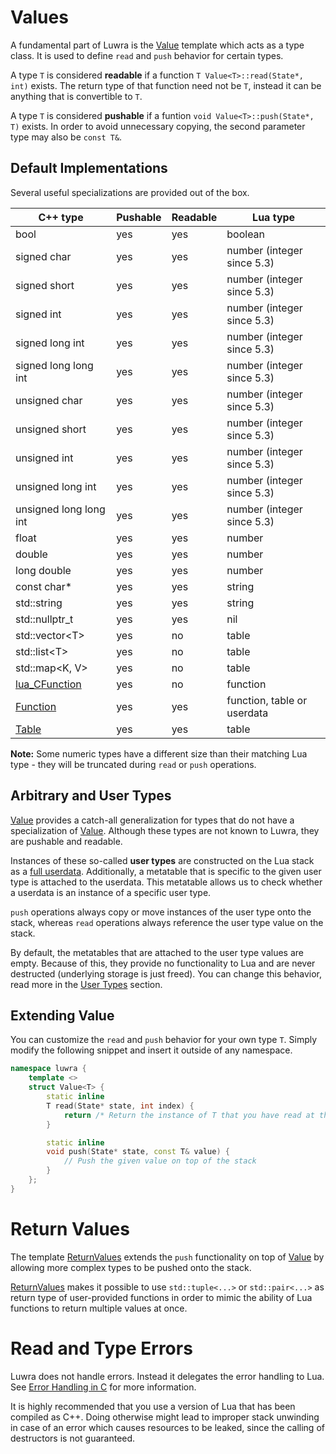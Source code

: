 # Values
A fundamental part of Luwra is the [Value][luwra-value] template which acts as a type class. It is
used to define `read` and `push` behavior for certain types.

A type `T` is considered **readable** if a function `T Value<T>::read(State*, int)` exists. The
return type of that function need not be `T`, instead it can be anything that is convertible to `T`.

A type `T` is considered **pushable** if a funtion `void Value<T>::push(State*, T)` exists. In order
to avoid unnecessary copying, the second parameter type may also be `const T&`.

## Default Implementations
Several useful specializations are provided out of the box.

C++ type                       | Pushable | Readable | Lua type
-------------------------------|----------|----------|----------------------------
bool                           | yes      | yes      | boolean
signed char                    | yes      | yes      | number (integer since 5.3)
signed short                   | yes      | yes      | number (integer since 5.3)
signed int                     | yes      | yes      | number (integer since 5.3)
signed long int                | yes      | yes      | number (integer since 5.3)
signed long long int           | yes      | yes      | number (integer since 5.3)
unsigned char                  | yes      | yes      | number (integer since 5.3)
unsigned short                 | yes      | yes      | number (integer since 5.3)
unsigned int                   | yes      | yes      | number (integer since 5.3)
unsigned long int              | yes      | yes      | number (integer since 5.3)
unsigned long long int         | yes      | yes      | number (integer since 5.3)
float                          | yes      | yes      | number
double                         | yes      | yes      | number
long double                    | yes      | yes      | number
const char*                    | yes      | yes      | string
std::string                    | yes      | yes      | string
std::nullptr_t                 | yes      | yes      | nil
std::vector&lt;T&gt;           | yes      | no       | table
std::list&lt;T&gt;             | yes      | no       | table
std::map&lt;K, V&gt;           | yes      | no       | table
[lua_CFunction][lua-cfunction] | yes      | no       | function
[Function][luwra-function]     | yes      | yes      | function, table or userdata
[Table][luwra-table]           | yes      | yes      | table

**Note:** Some numeric types have a different size than their matching Lua type - they will be
truncated during `read` or `push` operations.

## Arbitrary and User Types
[Value][luwra-value] provides a catch-all generalization for types that do not have a specialization
of [Value][luwra-value]. Although these types are not known to Luwra, they are pushable and
readable.

Instances of these so-called **user types** are constructed on the Lua stack as a
[full userdata][lua-userdata]. Additionally, a metatable that is specific to the given user type is
attached to the userdata. This metatable allows us to check whether a userdata is an instance of a
specific user type.

`push` operations always copy or move instances of the user type onto the stack, whereas `read`
operations always reference the user type value on the stack.

By default, the metatables that are attached to the user type values are empty. Because of this,
they provide no functionality to Lua and are never destructed (underlying storage is just freed).
You can change this behavior, read more in the [User Types](/usertypes) section.

## Extending Value
You can customize the `read` and `push` behavior for your own type `T`. Simply modify the following
snippet and insert it outside of any namespace.

```c++
namespace luwra {
	template <>
	struct Value<T> {
		static inline
		T read(State* state, int index) {
			return /* Return the instance of T that you have read at the given index */;
		}

		static inline
		void push(State* state, const T& value) {
			// Push the given value on top of the stack
		}
	};
}
```

# Return Values
The template [ReturnValues][luwra-returnvalue] extends the `push` functionality on top of
[Value][luwra-value] by allowing more complex types to be pushed onto the stack.

[ReturnValues][luwra-returnvalue] makes it possible to use `std::tuple<...>` or `std::pair<...>` as
return type of user-provided functions in order to mimic the ability of Lua functions to return
multiple values at once.

# Read and Type Errors
Luwra does not handle errors. Instead it delegates the error handling to Lua.
See [Error Handling in C][lua-errorhandling] for more information.

It is highly recommended that you use a version of Lua that has been compiled as C++. Doing
otherwise might lead to improper stack unwinding in case of an error which causes resources to be
leaked, since the calling of destructors is not guaranteed.

[luwra-value]: /reference/structluwra_1_1Value.html
[lua-cfunction]: http://www.lua.org/manual/5.3/manual.html#lua_CFunction
[luwra-function]: /reference/structluwra_1_1Function.html
[luwra-table]: /reference/structluwra_1_1Table.html
[lua-userdata]: http://www.lua.org/manual/5.3/manual.html#lua_newuserdata
[luwra-returnvalue]: /reference/structluwra_1_1ReturnValue.html
[lua-errorhandling]: http://www.lua.org/manual/5.3/manual.html#4.6
